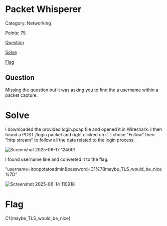 # Packet Whisperer
Category: Networking

Points: 75

[Question](#Question)

[Solve](#Solve)

[Flag](#Flag)

## Question 
Missing the question but it was asking you to find the a username within a packet capture.

# Solve
I downloaded the provided login.pcap file and opened it in Wireshark. I then found a POST /login packet and right clicked on it. I chose "Follow" then "http stream" to follow all the data related to the login process.

![Screenshot 2025-06-17 124001](https://github.com/user-attachments/assets/a2ea1638-b869-4a7e-a1e4-852f90767efc)

I found username line and converted it to the flag.

“username=ironpotatoadmin&password=C1%7Bmaybe_TLS_would_be_nice%7D”

![Screenshot 2025-06-14 110918](https://github.com/user-attachments/assets/938cf53e-f89a-4e85-8602-38d4e7309d8b)

# Flag
C1{maybe_TLS_would_be_nice}
